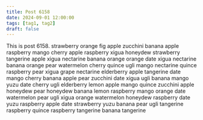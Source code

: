 ```yaml
---
title: Post 6158
date: 2024-09-01 12:00:00
tags: [tag1, tag2]
draft: false
---
```

This is post 6158.
strawberry
orange
fig
apple
zucchini
banana
apple
raspberry
mango
cherry
apple
raspberry
xigua
honeydew
strawberry
tangerine
apple
xigua
nectarine
banana
orange
orange
date
xigua
nectarine
banana
orange
pear
watermelon
cherry
quince
ugli
mango
nectarine
quince
raspberry
pear
xigua
grape
nectarine
elderberry
apple
tangerine
date
mango
cherry
banana
apple
pear
zucchini
date
xigua
ugli
banana
mango
yuzu
date
cherry
ugli
elderberry
lemon
apple
mango
quince
zucchini
apple
honeydew
pear
honeydew
banana
lemon
raspberry
mango
orange
date
watermelon
pear
ugli
xigua
orange
watermelon
honeydew
raspberry
date
yuzu
raspberry
apple
date
strawberry
yuzu
banana
pear
ugli
tangerine
raspberry
quince
raspberry
tangerine
banana
tangerine
